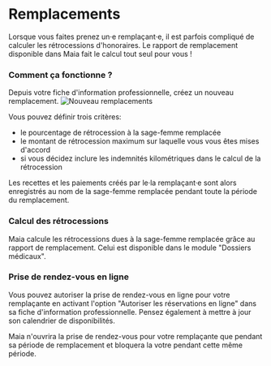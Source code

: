 # Remplacements

Lorsque vous faites prenez un·e remplaçant·e, il est parfois compliqué de calculer les rétrocessions d'honoraires.
Le rapport de remplacement disponible dans Maia fait le calcul tout seul pour vous !


### Comment ça fonctionne ?

Depuis votre fiche d'information professionnelle, créez un nouveau remplacement.
![Nouveau remplacements](/img/replacement/new_replacement.png)

Vous pouvez définir trois critères:

- le pourcentage de rétrocession à la sage-femme remplacée
- le montant de rétrocession maximum sur laquelle vous vous êtes mises d'accord
- si vous décidez inclure les indemnités kilométriques dans le calcul de la rétrocession

Les recettes et les paiements créés par le·la remplaçant·e sont alors enregistrés au nom de la sage-femme remplacée pendant toute la période du remplacement.

### Calcul des rétrocessions

Maia calcule les rétrocessions dues à la sage-femme remplacée grâce au rapport de remplacement.
Celui est disponible dans le module "Dossiers médicaux".

### Prise de rendez-vous en ligne

Vous pouvez autoriser la prise de rendez-vous en ligne pour votre remplaçante en activant l'option "Autoriser les réservations en ligne" dans sa fiche d'information professionnelle.
Pensez également à mettre à jour son calendrier de disponibilités.

Maia n'ouvrira la prise de rendez-vous pour votre remplaçante que pendant sa période de remplacement et bloquera la votre pendant cette même période.
